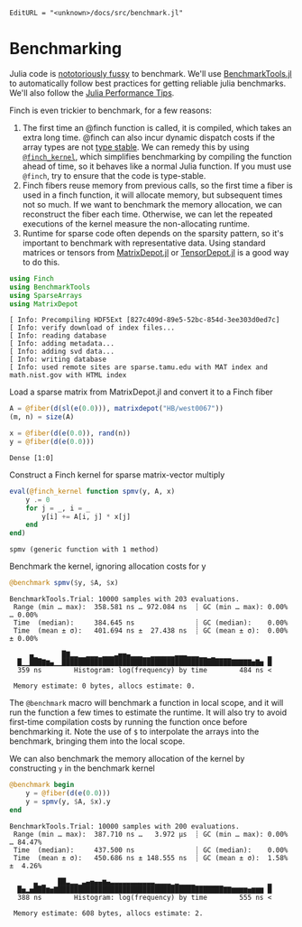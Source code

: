 ```@meta
EditURL = "<unknown>/docs/src/benchmark.jl"
```

# Benchmarking

Julia code is [nototoriously
fussy](https://github.com/JuliaCI/BenchmarkTools.jl#why-does-this-package-exist)
to benchmark.
We'll use [BenchmarkTools.jl](https://github.com/JuliaCI/BenchmarkTools.jl)
to automatically follow best practices for getting reliable julia benchmarks. We'll also
follow the [Julia Performance Tips](https://docs.julialang.org/en/v1/manual/performance-tips/).

Finch is even trickier to benchmark, for a few reasons:
1. The first time an @finch function is called, it is compiled, which takes an
   extra long time. @finch can also incur dynamic dispatch costs if the array
   types are not [type
   stable](https://docs.julialang.org/en/v1/manual/faq/#man-type-stability). We
   can remedy this by using [`@finch_kernel`](@ref), which simplifies
   benchmarking by compiling the function ahead of time, so it behaves like a
   normal Julia function. If you must use `@finch`, try to ensure that the code
   is type-stable.
2. Finch fibers reuse memory from previous calls, so the first time a fiber is
   used in a finch function, it will allocate memory, but subsequent times not so
   much. If we want to benchmark the memory allocation, we can reconstruct the
   fiber each time. Otherwise, we can let the repeated executions of the kernel
   measure the non-allocating runtime.
3. Runtime for sparse code often depends on the sparsity pattern, so it's
   important to benchmark with representative data. Using standard matrices or tensors from
   [MatrixDepot.jl](https://github.com/JuliaLinearAlgebra/MatrixDepot.jl) or
   [TensorDepot.jl](https://github.com/willow-ahrens/TensorDepot.jl) is a good
   way to do this.

````julia
using Finch
using BenchmarkTools
using SparseArrays
using MatrixDepot
````

````
[ Info: Precompiling HDF5Ext [827c409d-89e5-52bc-854d-3ee303d0ed7c]
[ Info: verify download of index files...
[ Info: reading database
[ Info: adding metadata...
[ Info: adding svd data...
[ Info: writing database
[ Info: used remote sites are sparse.tamu.edu with MAT index and math.nist.gov with HTML index

````

Load a sparse matrix from MatrixDepot.jl and convert it to a Finch fiber

````julia
A = @fiber(d(sl(e(0.0))), matrixdepot("HB/west0067"))
(m, n) = size(A)

x = @fiber(d(e(0.0)), rand(n))
y = @fiber(d(e(0.0)))
````

````
Dense [1:0]
````

Construct a Finch kernel for sparse matrix-vector multiply

````julia
eval(@finch_kernel function spmv(y, A, x)
    y .= 0
    for j = _, i = _
        y[i] += A[i, j] * x[j]
    end
end)
````

````
spmv (generic function with 1 method)
````

Benchmark the kernel, ignoring allocation costs for y

````julia
@benchmark spmv($y, $A, $x)
````

````
BenchmarkTools.Trial: 10000 samples with 203 evaluations.
 Range (min … max):  358.581 ns … 972.084 ns  ┊ GC (min … max): 0.00% … 0.00%
 Time  (median):     384.645 ns               ┊ GC (median):    0.00%
 Time  (mean ± σ):   401.694 ns ±  27.438 ns  ┊ GC (mean ± σ):  0.00% ± 0.00%

     ▄▁      █▇▂▂▁▁▂▂▂▁▂▂▂▃▅▅▄▂▂▂▁▁▂▂▂▂▂▂▃▃▃▂▂▂▁▁ ▁             ▂
  █▁▁███▇▆▄▁▁██████████████████████████████████████████▇▇▇▇▇▅▇▅ █
  359 ns        Histogram: log(frequency) by time        484 ns <

 Memory estimate: 0 bytes, allocs estimate: 0.
````

The `@benchmark` macro will benchmark a function in local scope, and it will run
the function a few times to estimate the runtime. It will also try to avoid
first-time compilation costs by running the function once before benchmarking
it. Note the use of `$` to interpolate the arrays into the benchmark, bringing
them into the local scope.

We can also benchmark the memory allocation of the kernel by constructing `y` in the
benchmark kernel

````julia
@benchmark begin
    y = @fiber(d(e(0.0)))
    y = spmv(y, $A, $x).y
end
````

````
BenchmarkTools.Trial: 10000 samples with 200 evaluations.
 Range (min … max):  387.710 ns …   3.972 μs  ┊ GC (min … max): 0.00% … 84.47%
 Time  (median):     437.500 ns               ┊ GC (median):    0.00%
 Time  (mean ± σ):   450.686 ns ± 148.555 ns  ┊ GC (mean ± σ):  1.58% ±  4.26%

      ▃ ▁   ██▃▂▂▁▃▄▅▄▄▆▄▃▃▃▃▃▃▃▃▃▃▃▂▂▂▂▁▂▁▁▁▁                  ▂
  █▅▂▅███▆▅▇█████████████████████████████████████████▇▇▆▆▆▆▅▆▆▆ █
  388 ns        Histogram: log(frequency) by time        555 ns <

 Memory estimate: 608 bytes, allocs estimate: 2.
````

